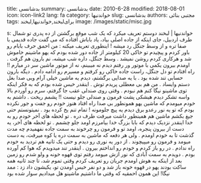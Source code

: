 title: بدشانسی
summary: بدشانسی
date: 2010-6-28
modified: 2018-08-01
icon:  icon-link2
lang: fa
category: خواندنیها
slug: بدشانسی
authors: مجتبی بنائی
tags: برای‌لبخند,خواندنیها,لبخند
image: /images/static/misc.jpg

s: خواندنیها | لبخند          دوستم  تعریف میکرد که یک شب موقع برگشتن از ده پدری تو شمال طرف اردبیل،  جای اینکه از جاده اصلی بیاد، یاد باباش افتاده که می گفت   جاده قدیمی با صفا تره و از وسط جنگل رد میشه !  اینطوری تعریف میکنه :  من احمق حرف بابام رو  باور کردم و پیچیدم تو خاکی  20   کیلومتر از جاده دور شده بودم که یهو  ماشینم  خاموش شد و هرکاری کردم روشن نمیشد .  وسط جنگل، داره شب میشه، نم بارون هم گرفت .  اومدم بیرون یکمی با موتور ور رفتم دیدم نه میبینم،   نه از موتور ماشین سر در میارم !!  راه افتادم تو دل جنگل، راست جاده خاکی رو کرفتم و  مسیرم رو ادامه دادم .  دیگه بارون حسابی تند شده بود .  با یه صدایی برگشتم، دیدم یه ماشین  خیلی آرام وبی صدا بغل دستم وایساد .   من هم  بی معطلی  پریدم توش .  اینقدر خیس شده بودم که به فکر اینکه توی ماشینو نیگا کنم هم نبودم .  وقتی روی صندلی عقب جا گرفتم، سرم رو  آوردم بالا واسه تشکر   دیدم هیشکی پشت فرمون و صندلی جلو نیست !!  پشمم ریخت .  داشتم به خودم میومدم که ماشین یهو همونطور بی صدا راه افتاد     هنوز خودم رو جفت و جور نکرده بودم که تو یه نور رعدو برق دیدم  یه پیچ جلومونه !  تمام تنم یخ کرده بود .  نمیتونستم حتی جیغ بکشم  ماشین هم همینطور داشت میرفت طرف دره .  تو لحظه های آخر خودم رو به خدا اینقدر نزدیک دیدم  که بابا بزرگ خدا بیامرزم اومد جلو چشمم .  تو لحظه های آخر، یه دست از بیرون پنجره،   اومد تو و فرمون رو چرخوند به سمت جاده    نفهمیدم چه مدت گذشت تا به خودم اومدم .  ولی هر دفعه که ماشین به سمت دره یا کوه میرفت،   یه دست میومد و فرمون رو میپیچوند .    از دور یه نوری رو دیدم و حتی یک ثانیه هم تردید به خودم راه ندادم .  در رو باز کردم و خودم رو انداختم بیرون .    اینقدر تند میدویدم که هوا کم آورده بودم .  دویدم به سمت آبادی که نور ازش میومد  رفتم توی قهوه خونه و ولو شدم رو زمین  بعد از اینکه به هوش اومدم جریان رو تعریف کردم    وقتی تموم شد، تا چند ثانیه همه ساکت بودند    یهو در قهوه خونه باز شد و دو نفر خیس اومدن تو،    یکیشون داد زد :    ممد نیگا! این همون احمقیه که وقتی ما داشتیم ماشینو هل میدادیم  سوار شده بود
